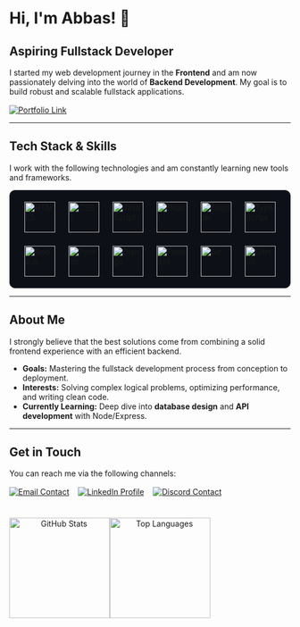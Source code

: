 # Hi, I'm Abbas! 👋

## Aspiring Fullstack Developer

I started my web development journey in the **Frontend** and am now passionately delving into the world of **Backend Development**. My goal is to build robust and scalable fullstack applications.

<div style="margin-top: 16px;">
  <a href="https://abbas-el-mahmoud.com/" target="_blank">
    <img src="https://img.shields.io/badge/My_Portfolio-222222?style=for-the-badge&logo=About.me&logoColor=white" alt="Portfolio Link" />
  </a>
</div>

---

## Tech Stack & Skills

I work with the following technologies and am constantly learning new tools and frameworks.

<div style="display: flex; flex-wrap: wrap; gap: 24px; justify-content: center; background-color: #0d1117; padding: 20px; border-radius: 10px; border: 1px solid #30363d;">
  <img src="https://cdn.jsdelivr.net/gh/devicons/devicon/icons/html5/html5-original.svg" alt="HTML5" width="55" height="55" />
  <img src="https://cdn.jsdelivr.net/gh/devicons/devicon/icons/css3/css3-original.svg" alt="CSS3" width="55" height="55" />
  <img src="https://cdn.jsdelivr.net/gh/devicons/devicon/icons/javascript/javascript-original.svg" alt="JavaScript" width="55" height="55" />
  <img src="https://cdn.jsdelivr.net/gh/devicons/devicon/icons/react/react-original.svg" alt="React" width="55" height="55" />
  <img src="https://cdn.jsdelivr.net/gh/devicons/devicon/icons/angularjs/angularjs-original.svg" alt="Angular" width="55" height="55" />
  <img src="https://cdn.jsdelivr.net/gh/devicons/devicon/icons/typescript/typescript-original.svg" alt="TypeScript" width="55" height="55" />
  <img src="https://cdn.jsdelivr.net/gh/devicons/devicon/icons/nodejs/nodejs-original.svg" alt="Node.js" width="55" height="55" />
  <img src="https://cdn.jsdelivr.net/gh/devicons/devicon/icons/python/python-original.svg" alt="Python" width="55" height="55" />
  <img src="https://cdn.jsdelivr.net/gh/devicons/devicon/icons/django/django-plain.svg" alt="Django" width="55" height="55" />
  <img src="https://cdn.jsdelivr.net/gh/devicons/devicon/icons/firebase/firebase-plain.svg" alt="Firebase" width="55" height="55" />
  <img src="https://cdn.jsdelivr.net/gh/devicons/devicon/icons/git/git-original.svg" alt="Git" width="55" height="55" />
  <img src="https://cdn.jsdelivr.net/gh/devicons/devicon/icons/github/github-original.svg" alt="GitHub" width="55" height="55" />
</div>


---

## About Me

I strongly believe that the best solutions come from combining a solid frontend experience with an efficient backend.

* **Goals:** Mastering the fullstack development process from conception to deployment.
* **Interests:** Solving complex logical problems, optimizing performance, and writing clean code.
* **Currently Learning:** Deep dive into **database design** and **API development** with Node/Express.
---

## Get in Touch

You can reach me via the following channels:

<div style="margin-top: 16px; display: flex; gap: 16px;"> <a href="mailto:abbas-el-mahmoud@hotmail.com"> <img src="https://img.shields.io/badge/Email-D14836?style=for-the-badge&logo=gmail&logoColor=white" alt="Email Contact" /> </a> <a href="https://www.linkedin.com/in/abbas-el-mahmoud/"> <img src="https://img.shields.io/badge/LinkedIn-0A66C2?style=for-the-badge&logo=linkedin&logoColor=white" alt="LinkedIn Profile" /> </a> <a href="https://discord.com/users/452240519871856650"> <img src="https://img.shields.io/badge/Discord-5865F2?style=for-the-badge&logo=discord&logoColor=white" alt="Discord Contact" /> </a> </div>



<div style="margin-top: 24px; display:flex" >
<p align="center">
  <img src="https://github-readme-stats.vercel.app/api?username=AbbasEl11&show_icons=true&theme=github_dark&hide_border=true&bg_color=0d1117&title_color=58a6ff&icon_color=58a6ff" alt="GitHub Stats" height="180"/>
</p>


<p align="center">
  <img src="https://github-readme-stats.vercel.app/api/top-langs/?username=AbbasEl11&layout=compact&theme=github_dark&hide_border=true&bg_color=0d1117&title_color=58a6ff" alt="Top Languages" height="180"/>
</p>

</div>

